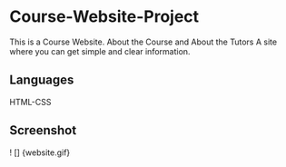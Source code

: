 <h1>Course-Website-Project</h1>

This is a Course Website. About the Course and About the Tutors
A site where you can get simple and clear information.

<h2>Languages</h2>

HTML-CSS

<h2>Screenshot</h2>

! [] {website.gif}
